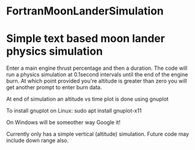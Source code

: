 # FortranMoonLanderSimulation
Simple text based moon lander physics simulation 
================================================

Enter a main engine thrust percentage and then a duration. The code will run a physics simulation at 0.1second intervals until the end of the engine burn. At which point provided you're altitude is greater than zero you will get another prompt to enter burn data.


At end of simulation an altitude vs time plot is done using gnuplot


To install gnuplot on Linux: sudo apt install gnuplot-x11


On Windows will be someother way Google it!

Currently only has a simple vertical (altitude) simulation. Future code may include down range also.
